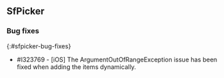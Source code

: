 ## SfPicker

### Bug fixes
{:#sfpicker-bug-fixes}

* \#I323769 - [iOS] The ArgumentOutOfRangeException issue has been fixed when adding the items dynamically.
